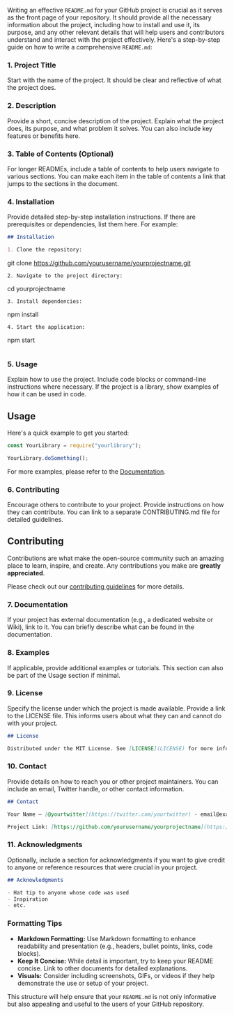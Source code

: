 Writing an effective `README.md` for your GitHub project is crucial as it serves as the front page of your repository. It should provide all the necessary information about the project, including how to install and use it, its purpose, and any other relevant details that will help users and contributors understand and interact with the project effectively. Here's a step-by-step guide on how to write a comprehensive `README.md`:

### 1. **Project Title**

Start with the name of the project. It should be clear and reflective of what the project does.

### 2. **Description**

Provide a short, concise description of the project. Explain what the project does, its purpose, and what problem it solves. You can also include key features or benefits here.

### 3. **Table of Contents (Optional)**

For longer READMEs, include a table of contents to help users navigate to various sections. You can make each item in the table of contents a link that jumps to the sections in the document.

### 4. **Installation**

Provide detailed step-by-step installation instructions. If there are prerequisites or dependencies, list them here. For example:

```markdown
## Installation

1. Clone the repository:
```

git clone https://github.com/yourusername/yourprojectname.git

```
2. Navigate to the project directory:
```

cd yourprojectname

```
3. Install dependencies:
```

npm install

```
4. Start the application:
```

npm start

```

```

### 5. **Usage**

Explain how to use the project. Include code blocks or command-line instructions where necessary. If the project is a library, show examples of how it can be used in code.

## Usage

Here's a quick example to get you started:

```javascript
const YourLibrary = require("yourlibrary");

YourLibrary.doSomething();
```

For more examples, please refer to the [Documentation](#documentation).

### 6. **Contributing**

Encourage others to contribute to your project. Provide instructions on how they can contribute. You can link to a separate CONTRIBUTING.md file for detailed guidelines.

## Contributing

Contributions are what make the open-source community such an amazing place to learn, inspire, and create. Any contributions you make are **greatly appreciated**.

Please check out our [contributing guidelines](CONTRIBUTING.md) for more details.

### 7. **Documentation**

If your project has external documentation (e.g., a dedicated website or Wiki), link to it. You can briefly describe what can be found in the documentation.

### 8. **Examples**

If applicable, provide additional examples or tutorials. This section can also be part of the Usage section if minimal.

### 9. **License**

Specify the license under which the project is made available. Provide a link to the LICENSE file. This informs users about what they can and cannot do with your project.

```markdown
## License

Distributed under the MIT License. See [LICENSE](LICENSE) for more information.
```

### 10. **Contact**

Provide details on how to reach you or other project maintainers. You can include an email, Twitter handle, or other contact information.

```markdown
## Contact

Your Name – [@yourtwitter](https://twitter.com/yourtwitter) - email@example.com

Project Link: [https://github.com/yourusername/yourprojectname](https://github.com/yourusername/yourprojectname)
```

### 11. **Acknowledgments**

Optionally, include a section for acknowledgments if you want to give credit to anyone or reference resources that were crucial in your project.

```markdown
## Acknowledgments

- Hat tip to anyone whose code was used
- Inspiration
- etc.
```

### Formatting Tips

- **Markdown Formatting:** Use Markdown formatting to enhance readability and presentation (e.g., headers, bullet points, links, code blocks).
- **Keep It Concise:** While detail is important, try to keep your README concise. Link to other documents for detailed explanations.
- **Visuals:** Consider including screenshots, GIFs, or videos if they help demonstrate the use or setup of your project.

This structure will help ensure that your `README.md` is not only informative but also appealing and useful to the users of your GitHub repository.

```

```
